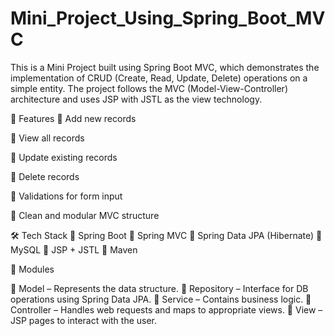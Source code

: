 # Mini_Project_Using_Spring_Boot_MVC

This is a Mini Project built using Spring Boot MVC, which demonstrates the implementation of CRUD (Create, Read, Update, Delete) operations on a simple entity. The project follows the MVC (Model-View-Controller) architecture and uses JSP with JSTL as the view technology.

🚀 Features
🔹 Add new records

🔹 View all records

🔹 Update existing records

🔹 Delete records

🔹 Validations for form input

🔹 Clean and modular MVC structure

🛠️ Tech Stack
🔹 Spring Boot
🔹 Spring MVC
🔹 Spring Data JPA (Hibernate)
🔹 MySQL 
🔹 JSP + JSTL
🔹 Maven

📁 Modules

🔹 Model – Represents the data structure.
🔹 Repository – Interface for DB operations using Spring Data JPA.
🔹 Service – Contains business logic.
🔹 Controller – Handles web requests and maps to appropriate views.
🔹 View – JSP pages to interact with the user.
